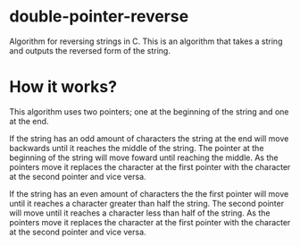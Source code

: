 # double-pointer-reverse
Algorithm for reversing strings in C.
This is an algorithm that takes a string and outputs the reversed form of the string.

# How it works?
This algorithm uses two pointers; one at the beginning of the string and one at the end.

If the string has an odd amount of characters the string at the end will move backwards until it reaches the middle of the string.
The pointer at the beginning of the string will move foward until reaching the middle.
As the pointers move it replaces the character at the first pointer with the character at the second pointer and vice versa.

If the string has an even amount of characters the the first pointer will move until it reaches a character greater than half the string.
The second pointer will move until it reaches a character less than half of the string.
As the pointers move it replaces the character at the first pointer with the character at the second pointer and vice versa.
